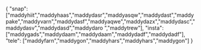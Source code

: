 {
  "snap":  ["maddyhiit","maddyhaas","maddydasr","maddyasqw","maddydast","maddypake","maddyvarn","maddydasf","maddyaqwe","maddydazx","maddydasc","maddydasv","maddydasd","maddydaro ","maddytrew"],
  "insta": ["maddygads","maddydaam","maddydaam","maddydadf","maddydadf"],
  "tele":  ["maddyfarn","maddygon","maddyhars","maddyhars","maddygon"]
}
